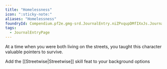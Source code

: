 ```yaml
---
title: "Homelessness"
icon: ":sticky-note:"
aliases: "Homelessness"
foundryId: Compendium.pf2e.gmg-srd.JournalEntry.niZPxqupDMfIXxJs.JournalEntryPage.TuSPT5E21X8pDwSv
tags:
  - JournalEntryPage
---
```

At a time when you were both living on the streets, you taught this character valuable pointers to survive.

Add the [[Streetwise|Streetwise]] skill feat to your background options